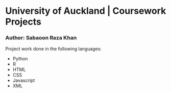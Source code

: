 # University of Auckland | Coursework Projects
### Author: Sabaoon Raza Khan

Project work done in the following languages:
- Python
- R
- HTML
- CSS
- Javascript
- XML
